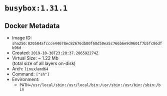 # `busybox:1.31.1`

## Docker Metadata

- Image ID: `sha256:020584afccce44678ec82676db80f68d50ea5c766b6e9d9601f7b5fc86dfb96d`
- Created: `2019-10-30T23:20:37.206592274Z`
- Virtual Size: ~ 1.22 Mb  
  (total size of all layers on-disk)
- Arch: `linux`/`amd64`
- Command: `["sh"]`
- Environment:
  - `PATH=/usr/local/sbin:/usr/local/bin:/usr/sbin:/usr/bin:/sbin:/bin`
